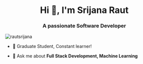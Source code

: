 

<h1 align="center">Hi 👋, I'm Srijana Raut</h1>
<h3 align="center">A passionate Software Developer</h3>

<p align="left"> <img src="https://komarev.com/ghpvc/?username=rautsrijana" alt="rautsrijana" /> </p>

- 🌱 Graduate Student, Constant learner!


- 💬 Ask me about **Full Stack Development, Machine Learning**


